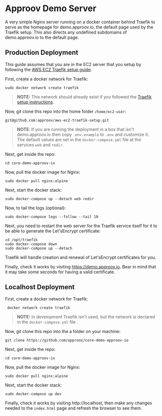 # Approov Demo Server

A very simple Nginx server running on a docker container behind Traefik to serve as the homepage for demo.approov.io, the default page used by the Traefik setup. This also directs any undefined subdomains of demo.approov.io to the default page.

## Production Deployment

This guide assumes that you are in the EC2 server that you setup by following the [AWS EC2 Traefik setup guide](https://github.com/approov/aws-ec2-traefik-setup).

First, create a docker network for Traefik:

```console
sudo docker network create traefik
```
> **NOTE:** This network should already exist if you followed the [Traefik setup instructions](https://github.com/approov/aws-ec2-traefik-setup).

Now, git clone this repo into the home folder `/home/ec2-user`:

```console
git@github.com:approov/aws-ec2-traefik-setup.git
```

> **NOTE**: If you are running the deployment in a box that isn't demo.approov.io then copy `.env.example` to `.env` and customize it. The default values are set in the `docker-compose.yml` file at the services `web` and `redir`.

Next, get inside the repo:

```console
cd core-demo-approov-io
```

Now, pull the docker image for Nginx:

```console
sudo docker pull nginx:alpine
```

Next, start the docker stack:

```console
sudo docker-compose up --detach web redir
```

Now, to tail the logs (optional):

```console
sudo docker-compose logs --follow --tail 10
```

Next, you need to restart the web server for the Traefik service itself for it to be able to generate the Let'sEncrypt certificate:

```console
cd /opt/traefik
sudo docker-compose down
sudo docker-compose up --detach
```

Traefik will handle creation and renewal of Let'sEncrypt certificates for you.

Finally, check it works by visiting https://demo.approov.io. Bear in mind that it may take some seconds for having a valid certificate.


## Localhost Deployment

First, create a docker network for Traefik:

```console
 docker network create traefik
```
> **NOTE:** In development Traefik isn't used, but the network is declared in the `docker-compose.yml` file .

Now, git clone this repo into the a folder on your machine:

```console
git clone https://github.com/approov/core-demo-approov-io
```

Next, get inside the repo:

```console
cd core-demo-approov-io
```

Now, pull the docker image for Nginx:

```console
sudo docker pull nginx:alpine
```

Next, start the docker stack:

```console
sudo docker-compose up dev
```

Finally, check it works by visiting http://localhost, then make any changes needed to the `index.html` page and refresh the browser to see them.
